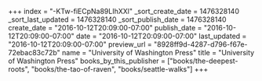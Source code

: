 +++
index = "-KTw-fiECpNa89LIhXXl"
_sort_create_date = 1476328140
_sort_last_updated = 1476328140
_sort_publish_date = 1476328140
create_date = "2016-10-12T20:09:00-07:00"
publish_date = "2016-10-12T20:09:00-07:00"
date = "2016-10-12T20:09:00-07:00"
last_updated = "2016-10-12T20:09:00-07:00"
preview_url = "8928ff9d-4287-d796-f67e-72ebac83c72b"
name = "University of Washington Press"
title = "University of Washington Press"
books_by_this_publisher = ["books/the-deepest-roots", "books/the-tao-of-raven", "books/seattle-walks"]
+++
